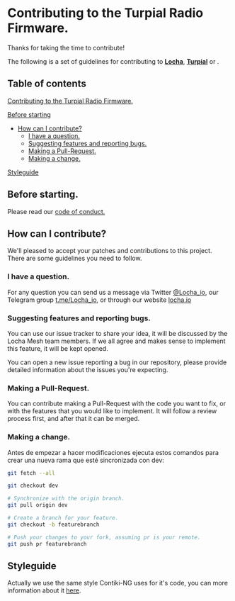 # Contributing to the Turpial Radio Firmware.

Thanks for taking the time to contribute!

The following is a set of guidelines for contributing to [**Locha**](), [**Turpial**]() or .

## Table of contents

[Contributing to the Turpial Radio Firmware.](#contributing-to-the-turpial-radio-firmware)

[Before starting](#before-starting)

* [How can I contribute?](#how-can-i-contribute)
  - [I have a question.](#i-have-a-question)
  - [Suggesting features and reporting bugs.](#suggesting-features-and-reporting-bugs)
  - [Making a Pull-Request.](#making-a-pull-request)
  - [Making a change.](#making-a-change)

[Styleguide](#styleguide)

## Before starting.

Please read our [code of conduct.](CODE_OF_CONDUCT.md)

## How can I contribute?

We'll pleased to accept your patches and contributions to this project. There
are some guidelines you need to follow.

### I have a question.

For any question you can send us a message via Twitter [@Locha_io](https://twitter.com/Locha_io), our Telegram group [t.me/Locha_io](https://t.me/Locha_io), or through our website
[locha.io](https://locha.io)

### Suggesting features and reporting bugs.

You can use our issue tracker to share your idea, it will be discussed by the
Locha Mesh team members. If we all agree and makes sense to implement this
feature, it will be kept opened.

You can open a new issue reporting a bug in our repository, please provide
detailed information about the issues you're expecting.

### Making a Pull-Request.

You can contribute making a Pull-Request with the code you want to fix, or with
the features that you would like to implement. It will follow a review process
first, and after that it can be merged.

### Making a change.

Antes de empezar a hacer modificaciones ejecuta estos comandos para crear una nueva rama que esté sincronizada con dev:

```bash
git fetch --all

git checkout dev

# Synchronize with the origin branch.
git pull origin dev

# Create a branch for your feature.
git checkout -b featurebranch

# Push your changes to your fork, assuming pr is your remote.
git push pr featurebranch
```

## Styleguide

Actually we use the same style Contiki-NG uses for it's code, you can more
information about it
[here](https://github.com/contiki-ng/contiki-ng/wiki/Code-style).
